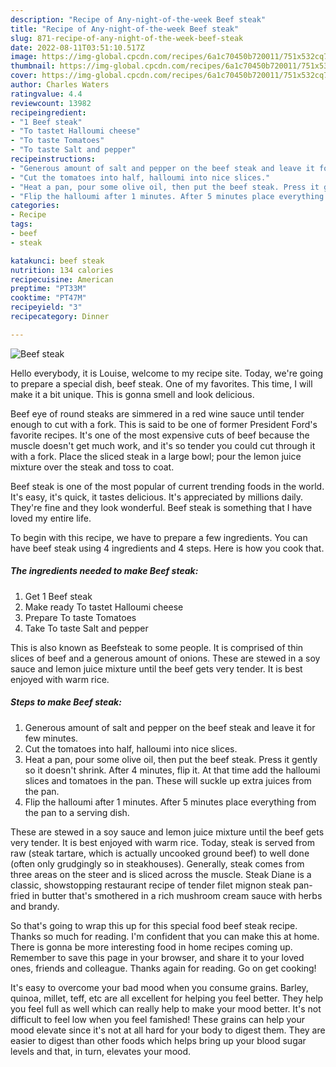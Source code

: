 ```yaml
---
description: "Recipe of Any-night-of-the-week Beef steak"
title: "Recipe of Any-night-of-the-week Beef steak"
slug: 871-recipe-of-any-night-of-the-week-beef-steak
date: 2022-08-11T03:51:10.517Z
image: https://img-global.cpcdn.com/recipes/6a1c70450b720011/751x532cq70/beef-steak-recipe-main-photo.jpg
thumbnail: https://img-global.cpcdn.com/recipes/6a1c70450b720011/751x532cq70/beef-steak-recipe-main-photo.jpg
cover: https://img-global.cpcdn.com/recipes/6a1c70450b720011/751x532cq70/beef-steak-recipe-main-photo.jpg
author: Charles Waters
ratingvalue: 4.4
reviewcount: 13982
recipeingredient:
- "1 Beef steak"
- "To tastet Halloumi cheese"
- "To taste Tomatoes"
- "To taste Salt and pepper"
recipeinstructions:
- "Generous amount of salt and pepper on the beef steak and leave it for few minutes."
- "Cut the tomatoes into half, halloumi into nice slices."
- "Heat a pan, pour some olive oil, then put the beef steak. Press it gently so it doesn&#39;t shrink. After 4 minutes, flip it. At that time add the halloumi slices and tomatoes in the pan. These will suckle up extra juices from the pan."
- "Flip the halloumi after 1 minutes. After 5 minutes place everything from the pan to a serving dish."
categories:
- Recipe
tags:
- beef
- steak

katakunci: beef steak 
nutrition: 134 calories
recipecuisine: American
preptime: "PT33M"
cooktime: "PT47M"
recipeyield: "3"
recipecategory: Dinner

---
```



![Beef steak](https://img-global.cpcdn.com/recipes/6a1c70450b720011/751x532cq70/beef-steak-recipe-main-photo.jpg)

Hello everybody, it is Louise, welcome to my recipe site. Today, we're going to prepare a special dish, beef steak. One of my favorites. This time, I will make it a bit unique. This is gonna smell and look delicious.

Beef eye of round steaks are simmered in a red wine sauce until tender enough to cut with a fork. This is said to be one of former President Ford&#39;s favorite recipes. It&#39;s one of the most expensive cuts of beef because the muscle doesn&#39;t get much work, and it&#39;s so tender you could cut through it with a fork. Place the sliced steak in a large bowl; pour the lemon juice mixture over the steak and toss to coat.

Beef steak is one of the most popular of current trending foods in the world. It's easy, it's quick, it tastes delicious. It's appreciated by millions daily. They're fine and they look wonderful. Beef steak is something that I have loved my entire life.


To begin with this recipe, we have to prepare a few ingredients. You can have beef steak using 4 ingredients and 4 steps. Here is how you cook that.

<!--inarticleads1-->

##### The ingredients needed to make Beef steak:

1. Get 1 Beef steak
1. Make ready To tastet Halloumi cheese
1. Prepare To taste Tomatoes
1. Take To taste Salt and pepper


This is also known as Beefsteak to some people. It is comprised of thin slices of beef and a generous amount of onions. These are stewed in a soy sauce and lemon juice mixture until the beef gets very tender. It is best enjoyed with warm rice. 

<!--inarticleads2-->

##### Steps to make Beef steak:

1. Generous amount of salt and pepper on the beef steak and leave it for few minutes.
1. Cut the tomatoes into half, halloumi into nice slices.
1. Heat a pan, pour some olive oil, then put the beef steak. Press it gently so it doesn&#39;t shrink. After 4 minutes, flip it. At that time add the halloumi slices and tomatoes in the pan. These will suckle up extra juices from the pan.
1. Flip the halloumi after 1 minutes. After 5 minutes place everything from the pan to a serving dish.


These are stewed in a soy sauce and lemon juice mixture until the beef gets very tender. It is best enjoyed with warm rice. Today, steak is served from raw (steak tartare, which is actually uncooked ground beef) to well done (often only grudgingly so in steakhouses). Generally, steak comes from three areas on the steer and is sliced across the muscle. Steak Diane is a classic, showstopping restaurant recipe of tender filet mignon steak pan-fried in butter that&#39;s smothered in a rich mushroom cream sauce with herbs and brandy. 

So that's going to wrap this up for this special food beef steak recipe. Thanks so much for reading. I'm confident that you can make this at home. There is gonna be more interesting food in home recipes coming up. Remember to save this page in your browser, and share it to your loved ones, friends and colleague. Thanks again for reading. Go on get cooking!

It's easy to overcome your bad mood when you consume grains. Barley, quinoa, millet, teff, etc are all excellent for helping you feel better. They help you feel full as well which can really help to make your mood better. It's not difficult to feel low when you feel famished! These grains can help your mood elevate since it's not at all hard for your body to digest them. They are easier to digest than other foods which helps bring up your blood sugar levels and that, in turn, elevates your mood.
